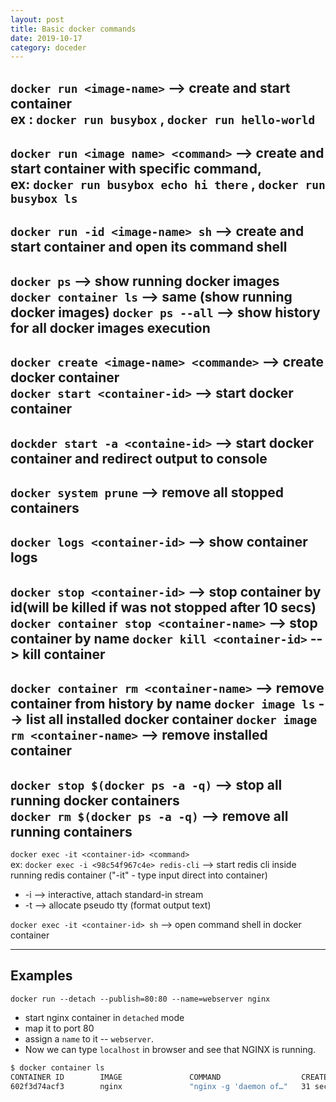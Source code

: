```yaml
---
layout: post
title: Basic docker commands
date: 2019-10-17
category: doceder
---  
```


`docker run <image-name>` --> create and start container  
ex : `docker run busybox` , `docker run hello-world`
---
`docker run <image name> <command>` --> create and start container with specific command,  
ex: `docker run busybox echo hi there` , `docker run busybox ls`
---
`docker run -id <image-name> sh` --> create and start container and open its command shell
---
`docker ps`           --> show running docker images  
`docker container ls` --> same (show running docker images)
`docker ps --all`     --> show history for all docker images execution
---
`docker create <image-name> <commande>` --> create docker container  
`docker start <container-id>`           --> start docker container
---
`dockder start -a <containe-id>`        --> start docker container and redirect output to console
---
`docker system prune` --> remove all stopped containers
---
`docker logs <container-id>` --> show container logs
---
`docker stop <container-id>`             --> stop container by id(will be killed if was not stopped after 10 secs) 
`docker container stop <container-name>` --> stop container by name
`docker kill <container-id>`             --> kill container
---
`docker container rm <container-name>` --> remove container from history by name
`docker image ls`                      --> list all installed docker container
`docker image rm <container-name>`     --> remove installed container
---
`docker stop $(docker ps -a -q)`       --> stop all running docker containers  
`docker rm $(docker ps -a -q)`         --> remove all running containers
---

`docker exec -it <container-id> <command>`  
ex: `docker exec -i <98c54f967c4e> redis-cli` --> start redis cli inside running redis container ("-it" - type input direct into container)
+ -i --> interactive, attach standard-in stream
+ -t --> allocate pseudo tty (format output text)

`docker exec -it <container-id> sh` --> open command shell in docker container

---

## Examples

`docker run --detach --publish=80:80 --name=webserver nginx`
+ start nginx container in `detached` mode
+ map it to port 80 
+ assign a `name` to it -- `webserver`. 
+ Now we can type `localhost` in browser and see that NGINX is running.

```bash
$ docker container ls
CONTAINER ID        IMAGE               COMMAND                  CREATED             STATUS              PORTS                NAMES
602f3d74acf3        nginx               "nginx -g 'daemon of…"   31 seconds ago      Up 30 seconds       0.0.0.0:80->80/tcp   webserver
```

